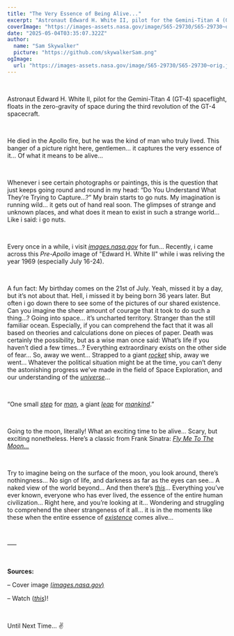 ```yaml
---
title: "The Very Essence of Being Alive..."
excerpt: "Astronaut Edward H. White II, pilot for the Gemini-Titan 4 (GT-4) spaceflight, floats in the zero-gravity of space during the third revolution of the GT-4 spacecraft."
coverImage: "https://images-assets.nasa.gov/image/S65-29730/S65-29730~orig.jpg"
date: "2025-05-04T03:35:07.322Z"
author:
  name: "Sam Skywalker"
  picture: "https://github.com/skywalkerSam.png"
ogImage:
  url: "https://images-assets.nasa.gov/image/S65-29730/S65-29730~orig.jpg"
---
```


&nbsp;

Astronaut Edward H. White II, pilot for the Gemini-Titan 4 (GT-4) spaceflight, floats in the zero-gravity of space during the third revolution of the GT-4 spacecraft.

&nbsp;

He died in the Apollo fire, but he was the kind of man who truly lived. This banger of a picture right here, gentlemen... it captures the very essence of it… Of what it means to be alive…

&nbsp;

Whenever i see certain photographs or paintings, this is the question that just keeps going round and round in my head: “Do You Understand What They’re Trying to Capture…?” My brain starts to go nuts. My imagination is running wild… it gets out of hand real soon. The glimpses of strange and unknown places, and what does it mean to exist in such a strange world… Like i said: i go nuts.

&nbsp;

Every once in a while, i visit [*images.nasa.gov*](https://images.nasa.gov) for fun... Recently, i came across this *Pre-Apollo* image of "Edward H. White II" while i was reliving the year 1969 (especially July 16-24).

&nbsp;

A fun fact: My birthday comes on the 21st of July. Yeah, missed it by a day, but it’s not about that. Hell, i missed it by being born 36 years later. But often i go down there to see some of the pictures of our shared existence. Can you imagine the sheer amount of courage that it took to do such a thing…? Going into space… it’s uncharted territory. Stranger than the still familiar ocean. Especially, if you can comprehend the fact that it was all based on theories and calculations done on pieces of paper. Death was certainly the possibility, but as a wise man once said: What’s life if you haven’t died a few times…? Everything extraordinary exists on the other side of fear… So, away we went… Strapped to a giant [*rocket*](https://images.nasa.gov/details/S73-26912) ship, away we went… Whatever the political situation might be at the time, you can’t deny the astonishing progress we’ve made in the field of Space Exploration, and our understanding of the [*universe*](https://images.nasa.gov/details/hubble-peeks-at-a-spiral-galaxy_18961260104_o)...

&nbsp;

“One small [*step*](https://images.nasa.gov/details/6900947) for [*man*](https://images.nasa.gov/details/6903870), a giant [*leap*](https://images.nasa.gov/details/6900994) for [*mankind*](https://images.nasa.gov/details/68p-416).”

&nbsp;

Going to the moon, literally! What an exciting time to be alive… Scary, but exciting nonetheless. Here’s a classic from Frank Sinatra: [*Fly Me To The Moon…*](https://open.spotify.com/track/7FXj7Qg3YorUxdrzvrcY25?si=32ece20e1eb34893)

&nbsp;

Try to imagine being on the surface of the moon, you look around, there’s nothingness… No sign of life, and darkness as far as the eyes can see… A naked view of the world beyond… And then there’s [*this*](https://images.nasa.gov/details/as11-44-6551)... Everything you’ve ever known, everyone who has ever lived, the essence of the entire human civilization… Right here, and you’re looking at it… Wondering and struggling to comprehend the sheer strangeness of it all… it is in the moments like these when the entire essence of [*existence*](https://images.nasa.gov/details/GSFC_20171208_Archive_e001651) comes alive…

&nbsp;

–––

&nbsp;

**Sources:**

– Cover image [(*images.nasa.gov*)](https://images.nasa.gov/details/S65-29730)

– Watch ([*this*](https://www.youtube.com/watch?v=CwQPaoYZgp0))!

&nbsp;

Until Next Time... ✌️

&nbsp;

